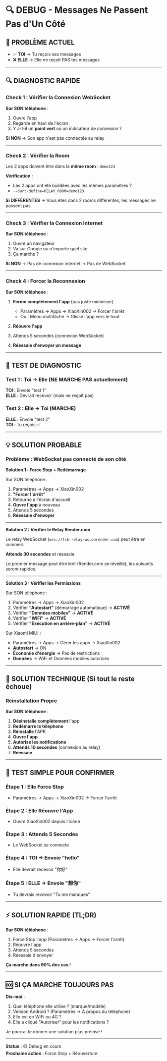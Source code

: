 # 🔍 DEBUG - Messages Ne Passent Pas d'Un Côté

## 🚨 PROBLÈME ACTUEL

- ✅ **TOI** → Tu reçois ses messages
- ❌ **ELLE** → Elle ne reçoit PAS tes messages

---

## 🔍 DIAGNOSTIC RAPIDE

### Check 1 : Vérifier la Connexion WebSocket

**Sur SON téléphone** :

1. Ouvre l'app
2. Regarde en haut de l'écran
3. Y a-t-il un **point vert** ou un indicateur de connexion ?

**Si NON** → Son app n'est pas connectée au relay

---

### Check 2 : Vérifier la Room

Les 2 apps doivent être dans la **même room** : `demo123`

**Vérification** :
- Les 2 apps ont été buildées avec les mêmes paramètres ?
- `--dart-define=RELAY_ROOM=demo123`

**Si DIFFÉRENTES** → Vous êtes dans 2 rooms différentes, les messages ne passent pas

---

### Check 3 : Vérifier la Connexion Internet

**Sur SON téléphone** :

1. Ouvre un navigateur
2. Va sur Google ou n'importe quel site
3. Ça marche ?

**Si NON** → Pas de connexion internet → Pas de WebSocket

---

### Check 4 : Forcer la Reconnexion

**Sur SON téléphone** :

1. **Ferme complètement l'app** (pas juste minimiser)
   - Paramètres → Apps → XiaoXin002 → Forcer l'arrêt
   - Ou : Menu multitâche → Glisse l'app vers le haut

2. **Réouvre l'app**

3. Attends 5 secondes (connexion WebSocket)

4. **Réessaie d'envoyer un message**

---

## 🧪 TEST DE DIAGNOSTIC

### Test 1 : Toi → Elle (NE MARCHE PAS actuellement)

**TOI** : Envoie "test 1"  
**ELLE** : Devrait recevoir (mais ne reçoit pas)

### Test 2 : Elle → Toi (MARCHE)

**ELLE** : Envoie "test 2"  
**TOI** : Tu reçois ✅

---

## 💡 SOLUTION PROBABLE

### Problème : WebSocket pas connecté de son côté

**Solution 1 : Force Stop + Redémarrage**

Sur SON téléphone :
1. Paramètres → Apps → XiaoXin002
2. **"Forcer l'arrêt"**
3. Retourne à l'écran d'accueil
4. **Ouvre l'app** à nouveau
5. Attends 5 secondes
6. **Réessaie d'envoyer**

---

**Solution 2 : Vérifier le Relay Render.com**

Le relay WebSocket (`wss://fck-relay-ws.onrender.com`) peut être en sommeil.

**Attends 30 secondes** et réessaie.

Le premier message peut être lent (Render.com se réveille), les suivants seront rapides.

---

**Solution 3 : Vérifier les Permissions**

Sur SON téléphone :
1. Paramètres → Apps → XiaoXin002
2. Vérifier **"Autostart"** (démarrage automatique) → **ACTIVÉ**
3. Vérifier **"Données mobiles"** → **ACTIVÉ**
4. Vérifier **"WiFi"** → **ACTIVÉ**
5. Vérifier **"Exécution en arrière-plan"** → **ACTIVÉ**

Sur Xiaomi MIUI :
- Paramètres → Apps → Gérer les apps → XiaoXin002
- **Autostart** → ON
- **Économie d'énergie** → Pas de restrictions
- **Données** → WiFi et Données mobiles autorisés

---

## 🔧 SOLUTION TECHNIQUE (Si tout le reste échoue)

### Réinstallation Propre

**Sur SON téléphone** :

1. **Désinstalle complètement** l'app
2. **Redémarre le téléphone**
3. **Réinstalle** l'APK
4. **Ouvre l'app**
5. **Autorise les notifications**
6. **Attends 10 secondes** (connexion au relay)
7. **Réessaie**

---

## 🧪 TEST SIMPLE POUR CONFIRMER

### Étape 1 : Elle Force Stop
- Paramètres → Apps → XiaoXin002 → Forcer l'arrêt

### Étape 2 : Elle Réouvre l'App
- Ouvre XiaoXin002 depuis l'icône

### Étape 3 : Attends 5 Secondes
- Le WebSocket se connecte

### Étape 4 : TOI → Envoie "hello"
- Elle devrait recevoir "你好"

### Étape 5 : ELLE → Envoie "想你"
- Tu devrais recevoir "Tu me manques"

---

## ⚡ SOLUTION RAPIDE (TL;DR)

**Sur SON téléphone** :
1. Force Stop l'app (Paramètres → Apps → Forcer l'arrêt)
2. Réouvre l'app
3. Attends 5 secondes
4. Réessaie d'envoyer

**Ça marche dans 90% des cas !**

---

## 🆘 SI ÇA MARCHE TOUJOURS PAS

**Dis-moi** :
1. Quel téléphone elle utilise ? (marque/modèle)
2. Version Android ? (Paramètres → À propos du téléphone)
3. Elle est en WiFi ou 4G ?
4. Elle a cliqué "Autoriser" pour les notifications ?

Je pourrai te donner une solution plus précise !

---

**Status** : 🟡 Debug en cours  
**Prochaine action** : Force Stop + Réouverture

